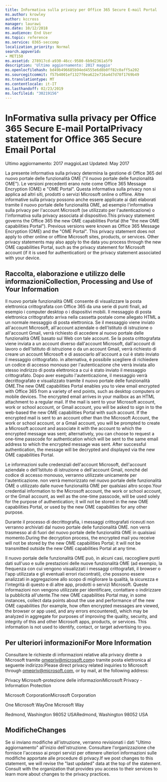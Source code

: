 ```yaml
---
title: InFormativa sulla privacy per Office 365 Secure E-mail Portal
ms.author: krowley
author: kccross
manager: laurawi
ms.date: 10/12/2018
ms.audience: End User
ms.topic: reference
ms.service: O365-seccomp
localization_priority: Normal
search.appverid:
- MET150
ms.assetid: 278917cd-a930-46cc-9580-6b9d2361a5f9
description: 'Ultimo aggiornamento: 2017 maggio'
ms.openlocfilehash: bd49b496685b94ed4555e6d8b0ff82c0aff5a202
ms.sourcegitcommit: f57b4001ef1327f0ea622e716a4d7d78f1769b49
ms.translationtype: MT
ms.contentlocale: it-IT
ms.lasthandoff: 02/23/2019
ms.locfileid: "30219156"
---
```

# <a name="privacy-statement-for-office-365-secure-email-portal"></a><span data-ttu-id="d90ac-103">InFormativa sulla privacy per Office 365 Secure E-mail Portal</span><span class="sxs-lookup"><span data-stu-id="d90ac-103">Privacy statement for Office 365 Secure Email Portal</span></span>

<span data-ttu-id="d90ac-104">Ultimo aggiornamento: 2017 maggio</span><span class="sxs-lookup"><span data-stu-id="d90ac-104">Last Updated: May 2017</span></span>
  
<span data-ttu-id="d90ac-p101">La presente informativa sulla privacy determina la gestione di Office 365 del nuovo portale delle funzionalità OME ("il nuovo portale delle funzionalità OME"). Le versioni precedenti erano note come Office 365 Message Encryption (OME) e "OME Portal". Questa informativa sulla privacy non si applica ad altri siti, prodotti o servizi Microsoft online o offline. Altre informative sulla privacy possono anche essere applicate ai dati elaborati tramite il nuovo portale delle funzionalità OME, ad esempio l'informativa sulla privacy per l'account Microsoft (se utilizzato per l'autenticazione) o l'informativa sulla privacy associata al dispositivo.</span><span class="sxs-lookup"><span data-stu-id="d90ac-p101">This privacy statement governs the Office 365 the new OME capabilities Portal (the "the new OME capabilities Portal"). Previous versions were known as Office 365 Message Encryption (OME) and the "OME Portal". This privacy statement does not apply to other online or offline Microsoft sites, products, or services. Other privacy statements may also apply to the data you process through the new OME capabilities Portal, such as the privacy statement for Microsoft account (if it is used for authentication) or the privacy statement associated with your device.</span></span>
  
## <a name="collection-processing-and-use-of-your-information"></a><span data-ttu-id="d90ac-109">Raccolta, elaborazione e utilizzo delle informazioni</span><span class="sxs-lookup"><span data-stu-id="d90ac-109">Collection, Processing and Use of Your Information</span></span>

<span data-ttu-id="d90ac-p102">Il nuovo portale funzionalità OME consente di visualizzare la posta elettronica crittografata con Office 365 da una serie di punti finali, ad esempio i computer desktop o i dispositivi mobili. Il messaggio di posta elettronica crittografato arriva nella cassetta postale come allegato HTML a un normale messaggio di posta elettronica. Se il messaggio viene inviato all'account Microsoft, all'account aziendale o dell'Istituto di istruzione o all'account Gmail, verrà richiesto di accedere al nuovo portale delle funzionalità OME basato sul Web con tale account. Se la posta crittografata viene inviata a un account diverso dall'account Microsoft, dall'account di lavoro o dell'Istituto di istruzione o da un account Gmail, verrà richiesto di creare un account Microsoft e di associarlo all'account a cui è stato inviato il messaggio crittografato. in alternativa, è possibile scegliere di richiedere un codice di accesso monouso per l'autenticazione che verrà inviata allo stesso indirizzo di posta elettronica a cui è stato inviato il messaggio crittografato. Dopo aver eseguito l'autenticazione, il messaggio verrà decrittografato e visualizzato tramite il nuovo portale delle funzionalità OME.</span><span class="sxs-lookup"><span data-stu-id="d90ac-p102">The new OME capabilities Portal enables you to view email encrypted with Office 365 from a variety of end points, such as desktop computers or mobile devices. The encrypted email arrives in your mailbox as an HTML attachment to a regular mail. If the mail is sent to your Microsoft account, work or school account, or Gmail account, you will be asked to sign in to the web-based the new OME capabilities Portal with such account. If the encrypted mail is sent to an account other than the Microsoft Account, the work or school account, or a Gmail account, you will be prompted to create a Microsoft account and associate it with the account to which the encrypted message was sent; alternatively, you can choose to request a one-time passcode for authentication which will be sent to the same email address to which the encrypted message was sent. After successful authentication, the message will be decrypted and displayed via the new OME capabilities Portal.</span></span>
  
<span data-ttu-id="d90ac-115">Le informazioni sulle credenziali dell'account Microsoft, dell'account aziendale o dell'Istituto di istruzione o dell'account Gmail, nonché del codice di accesso monouso, verranno utilizzate unicamente per l'autenticazione. non verrà memorizzato nel nuovo portale delle funzionalità OME o utilizzato dalle nuove funzionalità OME per qualsiasi altro scopo.</span><span class="sxs-lookup"><span data-stu-id="d90ac-115">Your credential information to the Microsoft account, the work or school account, or the Gmail account, as well as the one-time passcode, will be used solely for the purpose of authentication; it will not be stored in the new OME capabilities Portal, or used by the new OME capabilities for any other purpose.</span></span>
  
<span data-ttu-id="d90ac-116">Durante il processo di decrittografia, i messaggi crittografati ricevuti non verranno archiviati dal nuovo portale delle funzionalità OME. non verrà trasmesso al di fuori del nuovo portale delle funzionalità OME in qualsiasi momento.</span><span class="sxs-lookup"><span data-stu-id="d90ac-116">During the decryption process, the encrypted mail you receive will not be stored by the new OME capabilities Portal; it will not be transmitted outside the new OME capabilities Portal at any time.</span></span>
  
<span data-ttu-id="d90ac-p103">Il nuovo portale delle funzionalità OME può, in alcuni casi, raccogliere punti dati sull'uso e sulle prestazioni delle nuove funzionalità OME (ad esempio, la frequenza con cui vengono visualizzati i messaggi crittografati, il browser o l'app utilizzata e gli eventuali errori riscontrati), che possono essere analizzati in aggregazione allo scopo di migliorare la qualità, la sicurezza e l'integrità di questo e di altre app, prodotti o servizi Microsoft. Queste informazioni non vengono utilizzate per identificare, contattare o indirizzare la pubblicità all'utente.</span><span class="sxs-lookup"><span data-stu-id="d90ac-p103">The new OME capabilities Portal may, in some instances, collect data points about the use and performance of the new OME capabilities (for example, how often encrypted messages are viewed, the browser or app used, and any errors encountered), which may be analyzed in aggregate for purposes of improving the quality, security, and integrity of this and other Microsoft apps, products, or services. This information is not used to identify, contact, or target advertising to you.</span></span>
  
## <a name="for-more-information"></a><span data-ttu-id="d90ac-119">Per ulteriori informazioni</span><span class="sxs-lookup"><span data-stu-id="d90ac-119">For More Information</span></span>

<span data-ttu-id="d90ac-120">Consultare le richieste di informazioni relative alla privacy dirette a Microsoft tramite [omepriv@microsoft.com](mailto:omepriv@microsoft.com)o tramite posta elettronica al seguente indirizzo:</span><span class="sxs-lookup"><span data-stu-id="d90ac-120">Please direct privacy related inquiries to Microsoft through [omepriv@microsoft.com](mailto:omepriv@microsoft.com), or by mail, at the following address:</span></span>
  
<span data-ttu-id="d90ac-121">Privacy Microsoft-protezione delle informazioni</span><span class="sxs-lookup"><span data-stu-id="d90ac-121">Microsoft Privacy - Information Protection</span></span>
  
<span data-ttu-id="d90ac-122">Microsoft Corporation</span><span class="sxs-lookup"><span data-stu-id="d90ac-122">Microsoft Corporation</span></span>
  
<span data-ttu-id="d90ac-123">One Microsoft Way</span><span class="sxs-lookup"><span data-stu-id="d90ac-123">One Microsoft Way</span></span>
  
<span data-ttu-id="d90ac-124">Redmond, Washington 98052 USA</span><span class="sxs-lookup"><span data-stu-id="d90ac-124">Redmond, Washington 98052 USA</span></span>
  
## <a name="changes"></a><span data-ttu-id="d90ac-125">Modifiche</span><span class="sxs-lookup"><span data-stu-id="d90ac-125">Changes</span></span>

<span data-ttu-id="d90ac-p104">Se si inviano modifiche all'istruzione, verranno revisionati i dati "Ultimo aggiornamento" all'inizio dell'istruzione. Consultare l'organizzazione che fornisce l'accesso ai propri servizi per ottenere ulteriori informazioni sulle modifiche apportate alle procedure di privacy.</span><span class="sxs-lookup"><span data-stu-id="d90ac-p104">If we post changes to this statement, we will revise the "last updated" data at the top of the statement. Consult with the organization that provides you access to their services to learn more about changes to the privacy practices.</span></span>
  

